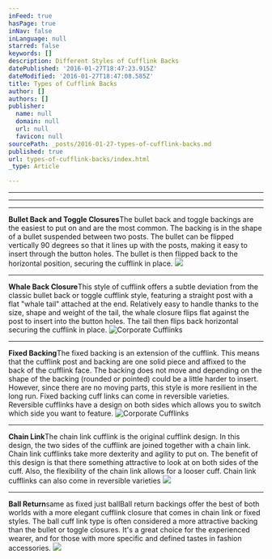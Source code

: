 ```yaml
---
inFeed: true
hasPage: true
inNav: false
inLanguage: null
starred: false
keywords: []
description: Different Styles of Cufflink Backs
datePublished: '2016-01-27T18:47:23.915Z'
dateModified: '2016-01-27T18:47:08.585Z'
title: Types of Cufflink Backs
author: []
authors: []
publisher:
  name: null
  domain: null
  url: null
  favicon: null
sourcePath: _posts/2016-01-27-types-of-cufflink-backs.md
published: true
url: types-of-cufflink-backs/index.html
_type: Article

---
```

****

****

****

**Bullet Back and Toggle Closures**The bullet back and toggle backings are the easiest to put on
and are the most common. The backing is in the shape of a bullet suspended
between two posts. The bullet can be flipped vertically 90 degrees so that it
lines up with the posts, making it easy to insert through the button holes. The
bullet is then flipped back to the horizontal position, securing the cufflink
in place.
![](https://the-grid-user-content.s3-us-west-2.amazonaws.com/abb356e9-b96d-40fb-b5dd-10744f1ca7a5.jpg)

****

**Whale Back Closure**This style of cufflink offers a subtle
deviation from the classic bullet back or toggle cufflink style, featuring a
straight post with a flat "whale tail" attached at the end. Relatively easy to
handle thanks to the size, shape and weight of the tail, the whale closure
flips flat against the post to insert into the button holes. The tail then
flips back horizontal securing the cufflink in place.
![Corporate Cufflinks](https://the-grid-user-content.s3-us-west-2.amazonaws.com/5b3b3930-c6bf-4645-9b8b-380d5a11a8ae.jpg)

****

**Fixed Backing**The fixed backing is an extension of the cufflink.
This means that the cufflink post and backing are one solid piece and affixed
to the back of the cufflink face. The backing does not move and depending on
the shape of the backing (rounded or pointed) could be a little harder to
insert. However, since there are no moving parts, this style is more resilient
in the long run. Fixed backing cuff links can come in reversible varieties.
Reversible cufflinks have a design on both sides which allows you to switch
which side you want to feature.
![Corporate Cufflinks](https://the-grid-user-content.s3-us-west-2.amazonaws.com/8919c53b-898d-4e64-bad9-6433087f14e4.jpg)

****

**Chain Link**The chain link cufflink is the original
cufflink design. In this design, the two sides of the cufflink are joined
together with a chain link. Chain link cufflinks take more dexterity and
agility to put on. The benefit of this design is that there something
attractive to look at on both sides of the cuff. Also, the flexibility of the
chain link allows for a looser cuff. Chain link cufflinks can also come in reversible
varieties
![](https://the-grid-user-content.s3-us-west-2.amazonaws.com/05b37f2a-7a39-486c-af87-ce7fb0cb3bae.jpg)

****

**Ball Return**same as
fixed just ballBall return backings offer the best of both
worlds with a more elegant cufflink closure that comes in chain link or fixed
styles. The ball cuff link type is often considered a more attractive backing
than the bullet or toggle closures. It's a great choice for the experienced
wearer, and for those with more specific and defined tastes in fashion
accessories.
![](https://the-grid-user-content.s3-us-west-2.amazonaws.com/f7e5ca13-9c6b-4705-98e3-812b84badb2b.jpg)
